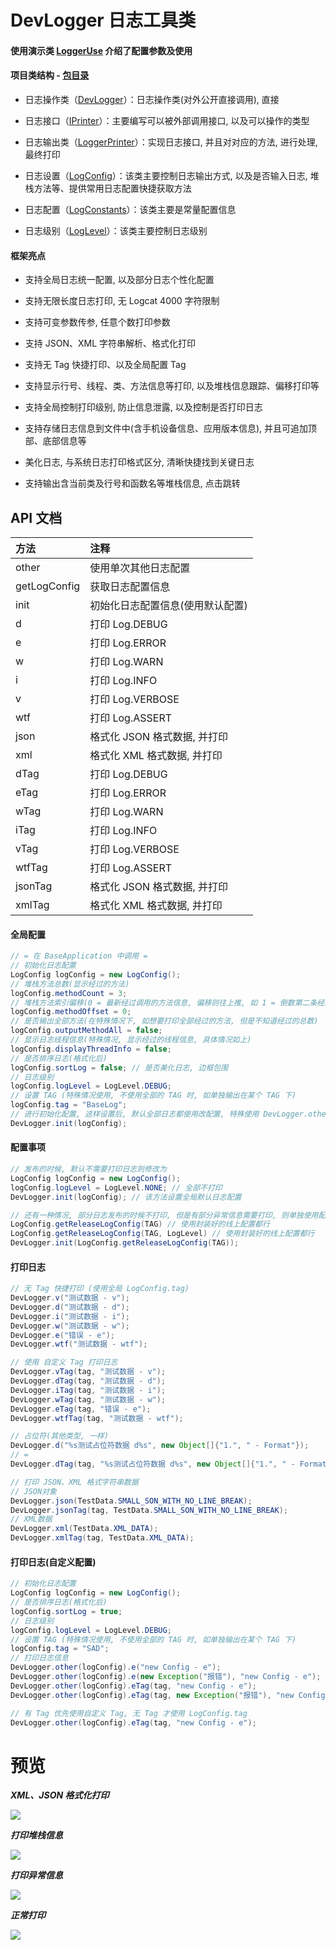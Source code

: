 # DevLogger 日志工具类

#### 使用演示类 [LoggerUse](https://github.com/afkT/DevUtils/blob/master/app/src/main/java/utils_use/logger/LoggerUse.java) 介绍了配置参数及使用

#### 项目类结构 - [包目录](https://github.com/afkT/DevUtils/blob/master/lib/DevApp/src/main/java/dev/utils/app/logger)

* 日志操作类（[DevLogger](https://github.com/afkT/DevUtils/blob/master/lib/DevApp/src/main/java/dev/utils/app/logger/DevLogger.java)）：日志操作类(对外公开直接调用), 直接

* 日志接口（[IPrinter](https://github.com/afkT/DevUtils/blob/master/lib/DevApp/src/main/java/dev/utils/app/logger/IPrinter.java)）：主要编写可以被外部调用接口, 以及可以操作的类型

* 日志输出类（[LoggerPrinter](https://github.com/afkT/DevUtils/blob/master/lib/DevApp/src/main/java/dev/utils/app/logger/LoggerPrinter.java)）：实现日志接口, 并且对对应的方法, 进行处理, 最终打印

* 日志设置（[LogConfig](https://github.com/afkT/DevUtils/blob/master/lib/DevApp/src/main/java/dev/utils/app/logger/LogConfig.java)）：该类主要控制日志输出方式, 以及是否输入日志, 堆栈方法等、提供常用日志配置快捷获取方法

* 日志配置（[LogConstants](https://github.com/afkT/DevUtils/blob/master/lib/DevApp/src/main/java/dev/utils/app/logger/LogConstants.java)）：该类主要是常量配置信息

* 日志级别（[LogLevel](https://github.com/afkT/DevUtils/blob/master/lib/DevApp/src/main/java/dev/utils/app/logger/LogLevel.java)）：该类主要控制日志级别


#### 框架亮点

* 支持全局日志统一配置, 以及部分日志个性化配置

* 支持无限长度日志打印, 无 Logcat 4000 字符限制

* 支持可变参数传参, 任意个数打印参数

* 支持 JSON、XML 字符串解析、格式化打印

* 支持无 Tag 快捷打印、以及全局配置 Tag

* 支持显示行号、线程、类、方法信息等打印, 以及堆栈信息跟踪、偏移打印等

* 支持全局控制打印级别, 防止信息泄露, 以及控制是否打印日志

* 支持存储日志信息到文件中(含手机设备信息、应用版本信息), 并且可追加顶部、底部信息等

* 美化日志, 与系统日志打印格式区分, 清晰快捷找到关键日志

* 支持输出含当前类及行号和函数名等堆栈信息, 点击跳转


## API 文档

| 方法 | 注释 |
| :- | :- |
| other | 使用单次其他日志配置 |
| getLogConfig | 获取日志配置信息 |
| init | 初始化日志配置信息(使用默认配置) |
| d | 打印 Log.DEBUG |
| e | 打印 Log.ERROR |
| w | 打印 Log.WARN |
| i | 打印 Log.INFO |
| v | 打印 Log.VERBOSE |
| wtf | 打印 Log.ASSERT |
| json | 格式化 JSON 格式数据, 并打印 |
| xml | 格式化 XML 格式数据, 并打印 |
| dTag | 打印 Log.DEBUG |
| eTag | 打印 Log.ERROR |
| wTag | 打印 Log.WARN |
| iTag | 打印 Log.INFO |
| vTag | 打印 Log.VERBOSE |
| wtfTag | 打印 Log.ASSERT |
| jsonTag | 格式化 JSON 格式数据, 并打印 |
| xmlTag | 格式化 XML 格式数据, 并打印 |


#### 全局配置

```java
// = 在 BaseApplication 中调用 =
// 初始化日志配置
LogConfig logConfig = new LogConfig();
// 堆栈方法总数(显示经过的方法)
logConfig.methodCount = 3;
// 堆栈方法索引偏移(0 = 最新经过调用的方法信息, 偏移则往上推, 如 1 = 倒数第二条经过调用的方法信息)
logConfig.methodOffset = 0;
// 是否输出全部方法(在特殊情况下, 如想要打印全部经过的方法, 但是不知道经过的总数)
logConfig.outputMethodAll = false;
// 显示日志线程信息(特殊情况, 显示经过的线程信息, 具体情况如上)
logConfig.displayThreadInfo = false;
// 是否排序日志(格式化后)
logConfig.sortLog = false; // 是否美化日志, 边框包围
// 日志级别
logConfig.logLevel = LogLevel.DEBUG;
// 设置 TAG (特殊情况使用, 不使用全部的 TAG 时, 如单独输出在某个 TAG 下)
logConfig.tag = "BaseLog";
// 进行初始化配置, 这样设置后, 默认全部日志都使用改配置, 特殊使用 DevLogger.other(config).d(xxx);
DevLogger.init(logConfig);
```


#### 配置事项
```java
// 发布的时候, 默认不需要打印日志则修改为
LogConfig logConfig = new LogConfig();
logConfig.logLevel = LogLevel.NONE; // 全部不打印
DevLogger.init(logConfig); // 该方法设置全局默认日志配置

// 还有一种情况, 部分日志发布的时候不打印, 但是有部分异常信息需要打印, 则单独使用配置
LogConfig.getReleaseLogConfig(TAG) // 使用封装好的线上配置都行
LogConfig.getReleaseLogConfig(TAG, LogLevel) // 使用封装好的线上配置都行
DevLogger.init(LogConfig.getReleaseLogConfig(TAG));
```


#### 打印日志
```java
// 无 Tag 快捷打印 (使用全局 LogConfig.tag)
DevLogger.v("测试数据 - v");
DevLogger.d("测试数据 - d");
DevLogger.i("测试数据 - i");
DevLogger.w("测试数据 - w");
DevLogger.e("错误 - e");
DevLogger.wtf("测试数据 - wtf");

// 使用 自定义 Tag 打印日志
DevLogger.vTag(tag, "测试数据 - v");
DevLogger.dTag(tag, "测试数据 - d");
DevLogger.iTag(tag, "测试数据 - i");
DevLogger.wTag(tag, "测试数据 - w");
DevLogger.eTag(tag, "错误 - e");
DevLogger.wtfTag(tag, "测试数据 - wtf");

// 占位符(其他类型, 一样)
DevLogger.d("%s测试占位符数据 d%s", new Object[]{"1.", " - Format"});
// =
DevLogger.dTag(tag, "%s测试占位符数据 d%s", new Object[]{"1.", " - Format"});

// 打印 JSON、XML 格式字符串数据
// JSON对象
DevLogger.json(TestData.SMALL_SON_WITH_NO_LINE_BREAK);
DevLogger.jsonTag(tag, TestData.SMALL_SON_WITH_NO_LINE_BREAK);
// XML数据
DevLogger.xml(TestData.XML_DATA);
DevLogger.xmlTag(tag, TestData.XML_DATA);
```


#### 打印日志(自定义配置)
```java
// 初始化日志配置
LogConfig logConfig = new LogConfig();
// 是否排序日志(格式化后)
logConfig.sortLog = true;
// 日志级别
logConfig.logLevel = LogLevel.DEBUG;
// 设置 TAG (特殊情况使用, 不使用全部的 TAG 时, 如单独输出在某个 TAG 下)
logConfig.tag = "SAD";
// 打印日志信息
DevLogger.other(logConfig).e("new Config - e");
DevLogger.other(logConfig).e(new Exception("报错"), "new Config - e");
DevLogger.other(logConfig).eTag(tag, "new Config - e");
DevLogger.other(logConfig).eTag(tag, new Exception("报错"), "new Config - e");

// 有 Tag 优先使用自定义 Tag, 无 Tag 才使用 LogConfig.tag 
DevLogger.other(logConfig).eTag(tag, "new Config - e");
```


# 预览

***XML、JSON 格式化打印***

![](https://github.com/afkT/DevUtils/blob/master/lib/DevApp/utils_readme/logger/log_xml_json.png)

***打印堆栈信息***

![](https://github.com/afkT/DevUtils/blob/master/lib/DevApp/utils_readme/logger/log_default.png)

***打印异常信息***

![](https://github.com/afkT/DevUtils/blob/master/lib/DevApp/utils_readme/logger/log_error.png)

***正常打印***

![](https://github.com/afkT/DevUtils/blob/master/lib/DevApp/utils_readme/logger/log_other.png)